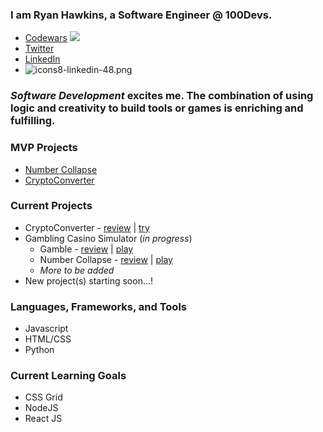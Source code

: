 ### I am Ryan Hawkins, a **Software Engineer** @ 100Devs. 


- [Codewars](https://www.codewars.com/users/RyanKHawkins)  ![](https://www.codewars.com/users/RyanKHawkins/badges/small)
- [Twitter](https://twitter.com/f5devlife)
- [LinkedIn](https://www.linkedin.com/in/ryankhawkins/)
- ![icons8-linkedin-48.png](https://www.linkedin.com/in/ryankhawkins/)


### _Software Development_ excites me. The combination of using logic and creativity to build tools or games is enriching and fulfilling.


### MVP Projects
- [Number Collapse](https://github.com/RyanKHawkins/Hi-Low-Number-Collapse)
- [CryptoConverter](https://github.com/RyanKHawkins/JS-CryptoConverter)


### Current Projects

- CryptoConverter - [review](https://github.com/RyanKHawkins/JS-CryptoConverter) | [try](https://f5devlife.github.io/JS-CryptoConverter)
- Gambling Casino Simulator (_in progress_)
    - Gamble - [review](https://github.com/RyanKHawkins/Gamble) | [play](https://f5devlife.github.io/Gamble/)
    - Number Collapse - [review](https://github.com/RyanKHawkins/Hi-Low-Number-Collapse) | [play](https://f5devlife.github.io/Hi-Low-Number-Collapse/)
    - _More to be added_
- New project(s) starting soon...!


### Languages, Frameworks, and Tools
- Javascript
- HTML/CSS
- Python


### Current Learning Goals
- CSS Grid 
- NodeJS
- React JS

